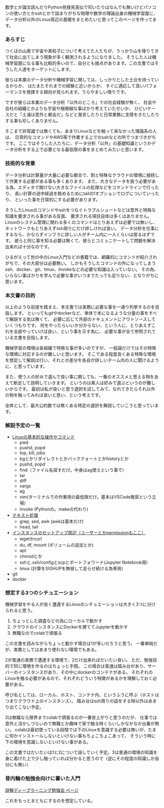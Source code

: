 数学とか論文読んだりPython見様見真似で叩いたりはなんでも無いけどパソコンの使い方とかsshとかで詰まりがちな物理や数学の理論出身の機械学習屋に、データ分析以外のLinux周辺の基礎をまとめたいと思ってこのページを作ってます。

### あらすじ

つくばの山奥で宇宙や素粒子について考えてた人たちが、うっかり山を降りてきて社会に出てしまう現象が多く観測されるようになりました。
そうした人は機械学習屋になる事も比較的多いので、自分とも接点があります。この文書ではそうした人達をターゲットにします。

彼らは本業のデータ分析や機械学習に関しては、しっかりとした土台を持っているからか、
はたまたそれまでの経験と近いからか、
すぐに適応して高いパフォーマンスを発揮する傾向が見られます。うらやましい限りです。

ですが彼らは本業のデータ分析「以外のところ」での社会経験が無く、
社会や会社の組織とかよりも宇宙や極微細な事ばかり考えていたせいか、
ひどいケースだと「土浦は意外と都会だ」などと発言したりと日常業務に支障をきたしたりする事も珍しくありません。

そこまで非常識では無くても、あまりLinuxなどを触って来なかった理論系の人は、
日常的なコマンドやAWS等で作業する上でのsshなどの所でつまづきがちです。
ここではそうした人たちに、データ分析「以外」の基礎知識というかデータ分析をする上で必要となる最低限の事をまとめてみたいと思います。

### 技術的な背景

データ分析は計算量が大量に必要な都合で、割と特殊なクラウドの環境に接続して作業する必要がある事も多くあります。
また、大きなデータを扱う必要がある為、エディタで開けない大きなファイルの処理などをコマンドラインで行ったり、
長い計算の途中経過を眺めるためにtailのfオプションでログについていったり、
といった事を日常的にする必要があります。

そうしたLinuxのコマンドやsshをつなぐトラブルシュートなどは意外と特殊な知識を要求される事がある反面、
要求される項目自体は多くはありません。
Linuxのシステム管理に関わる多くのコマンドはとりあえずは必要では無いし、
ネットワークもとりあえずssh周りにだけ詳しければ良い。
データ分析を仕事にするなら、かならずインフラに詳しい人がチーム内に一人くらいは居るはずです。
彼らと同じ事を知る必要は無くて、彼らとコミュニケートして問題を解決出来れば十分なのです。

ひるがえって世の中のLinux入門などの書籍では、網羅的にコマンドが紹介されがちで、その大部分は必要無い。
しかもそうしたコマンドの外になってしまうssh、docker、git、tmux、Invokeなどの必要な知識は入っていない。
その為、いらない事ばかりを学んで必要な事がいつまでたっても足りない、となりがちに思います。

### 本文書の目的

以上のような前提を踏まえ、本文書では実務に必要な事を一通り列挙するのを目指します。
といってもgitやdockerなど、単体で本になるような分量の事をすべて解説する気は無くて、
必要に応じて外部のドキュメントにアウトソースしていくつもりです。
何をやったらいいか分からない、という人に、とりあえずこれを全部やっていけば良い、という事を示す為に、
必要な事が全て参照されている文書を目指します。

機械学習の環境は各組織で特殊な事が多いのですが、
一般論だけではその特殊な環境に対応するのが難しいと思います。
そこである程度良くある特殊な環境を想定して解説は行い、それとの差分を各自が詳しいチーム内の人に聞けるように、と思っています。

また、使う人の好みで選んで良い事に関しても、一番のオススメと思える物をあえて断定して説明していきます。
というのは素人は好みで選ぶというのが難しいからです。
最初は私が良いと思う選択を試してみて、なれてきたらそれ以外の物を触ってみれば良いと思い、という考えです。

全体として、最大公約数では無くある特定の選択を解説していこうと思っています。

### 解説予定の一覧

- [Linuxの基本的な操作やコマンド](linux_cmd.md)
  - pwd
  - pushd, popd
  - top, kill, jobs
  - bgとかリダイレクトとかバッククォートとかhistoryとか
  - pushd, popd
  - find（ファイル名探すだけ。中身はag使えという事で）
  - tar
  - diff
  - xargs
  - ag
  - vim(ターミナルでの作業用の最低限だけ。基本はVSCode推奨という立場）
  - Invoke (Pythonの。makeの代わり)
- [テキスト処理](text_op.md)
  - grep, sed, awk (awkは基本だけ)
  - head, tail
- [インスタンスのセットアップ周辺（ユーザーとかpermissionもここ）](machine_admin.md)
  - wgetかcurl
  - du, df, mount (ボリュームの追加とか)
  - apt
  - chmodとか
  - sshと.ssh/configとscpとポートフォワード(Jupyter Notebook用）
  - tmux (計算をSIGHUPを無視して走らせ続ける為専用）
- git
- docker

### 想定する3つのシチュエーション

機械学習をやる人が良く遭遇するLinuxのシチュエーションは大きく3つに分けられると思う。

1. ちょっとした調査などの為にローカルで動かす
2. クラウドのインスタンスにDockerを建ててJupyterを動かす
3. 無職なのでcolabで頑張る

この文書を読みながらちょっと動かす場合は1が多いだろうと思う。
一番単純だが、実務としてはあまり使わない環境でもある。

2が普通の実務で遭遇する環境で、2だけ出来ればだいたい良い。
ただ、勉強目的で同じ環境を作るのはちょっと手間。
この場合は普通は踏み台があり、サーバーのインスタンスがあり、その中にdockerのコンテナがある。
それぞれのLinuxを触る必要があるので、それぞれどういう特徴があるかを理解しておく必要がある。

呼び名としては、ローカル、ホスト、コンテナ内、というふうに呼ぶ（ホストはつまりクラウド上のインスタンス）。
踏み台はssh周りの話をする時以外はあまり出てこない予定。

3は無職なら限界までcolabで頑張るのが一番安上がりと思うのだが、
仕事では意外と活かしづらいので無職とか趣味で家で触る時くらいしかなかなか出番が無い。
colabは最初使っている段階では下のLinuxを意識する必要は無いが、たまに何かインストールしないといけない事もちょこちょこあって、
そういう時に下の環境を意識しないといけない事がある。

この文書ではだいたいは1と2について話していく予定。3は普通の環境の知識を身に着けた上で少し触っていれば分かると思うので（逆にその程度の知識しか自分にも無い）

### 昔内輪の勉強会向けに書いた入門

[詳解ディープラーニング勉強会 ページ](https://karino2.github.io/deeplearning-tensorflow-keras-study/)

これをもっとまともにするのを想定している。